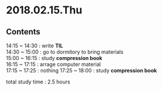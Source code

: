 # 2018.02.15.Thu   
## Contents   
14:15 ~ 14:30 : write **TIL**  
14:30 ~ 15:00 : go to dormitory to bring materials  
15:00 ~ 16:15 : study **compression book**  
16:15 ~ 17:15 : arrage computer material  
17:15 ~ 17:25 : nothing
17:25 ~ 18:00 : study **compression book**  

total study time : 2.5 hours
